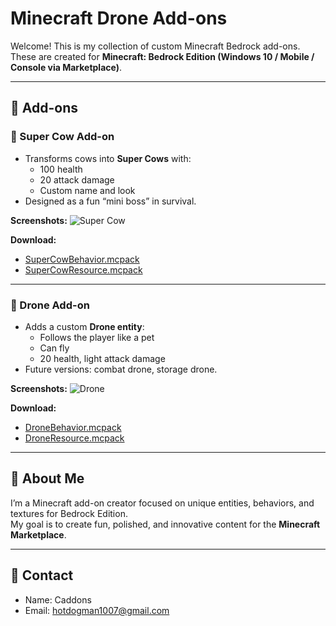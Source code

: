 # Minecraft Drone Add-ons

Welcome! This is my collection of custom Minecraft Bedrock add-ons.
These are created for **Minecraft: Bedrock Edition (Windows 10 / Mobile / Console via Marketplace)**.

---

## 🚀 Add-ons

### 🐄 Super Cow Add-on
- Transforms cows into **Super Cows** with:
  - 100 health
  - 20 attack damage
  - Custom name and look
- Designed as a fun “mini boss” in survival.

**Screenshots:**
![Super Cow](screenshots/supercow.png)

**Download:**
- [SuperCowBehavior.mcpack](SuperCowBehavior.mcpack)
- [SuperCowResource.mcpack](SuperCowResource.mcpack)

---

### 🚁 Drone Add-on
- Adds a custom **Drone entity**:
  - Follows the player like a pet
  - Can fly
  - 20 health, light attack damage
- Future versions: combat drone, storage drone.

**Screenshots:**
![Drone](screenshots/drone.png)

**Download:**
- [DroneBehavior.mcpack](DroneBehavior.mcpack)
- [DroneResource.mcpack](DroneResource.mcpack)

---

## 📖 About Me
I’m a Minecraft add-on creator focused on unique entities, behaviors, and textures for Bedrock Edition.  
My goal is to create fun, polished, and innovative content for the **Minecraft Marketplace**.

---

## 📨 Contact
- Name: Caddons  
- Email: hotdogman1007@gmail.com  
